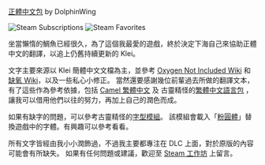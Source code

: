 [正體中文包](https://steamcommunity.com/sharedfiles/filedetails/?id=2906930548) by DolphinWing

![Steam Subscriptions](https://img.shields.io/steam/subscriptions/2906930548?logo=steam) ![Steam Favorites](https://img.shields.io/steam/favorites/2906930548?logo=steam)

坐當懶惰的鯛魚已經很久，為了這個我最愛的遊戲，終於決定下海自己來協助正體中文的翻譯，以追上仍舊持續更新的 Klei。

文字主要來源以 Klei 簡體中文文檔為主，並參考 [Oxygen Not Included Wiki](https://oxygennotincluded.fandom.com/wiki/Oxygen_Not_Included_Wiki) 和 [缺氧 Wiki](https://oxygennotincluded.fandom.com/zh/wiki/)，以及一些私心小修正。
當然還要感謝幾位前輩過去所做的翻譯文本，有了這些作為參考依據，包括 [Camel 繁體中文](https://steamcommunity.com/sharedfiles/filedetails/?id=2679329370) 及 古靈精怪的[繁體中文語言包](https://steamcommunity.com/sharedfiles/filedetails/?id=929305589) ，讓我可以借用他們以往的努力，再加上自己的潤色而成。

如果有缺字的問題，可以參考古靈精怪的[字型模組](https://steamcommunity.com/workshop/filedetails/?id=2119648603)。
該模組會載入「[粉圓體](https://justfont.com/huninn/)」替換遊戲中的字體。有興趣可以參考看看。

所有文字皆經由我小小潤飾過，不過我主要都專注在 DLC 上面，對於原版的內容可能會有所缺失。
如果有任何問題或建議，歡迎至 [Steam 工作坊](https://steamcommunity.com/sharedfiles/filedetails/?id=2906930548) 上留言。
